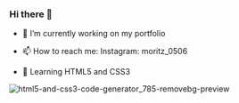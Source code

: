 ### Hi there 👋



- 🔭 I’m currently working on my portfolio
- 📫 How to reach me: Instagram: moritz_0506



- 🌱 Learning HTML5 and CSS3 

![html5-and-css3-code-generator_785-removebg-preview](https://user-images.githubusercontent.com/79975750/134062827-8456f8a1-b2cc-4e1b-9b00-669324f6a568.png)


